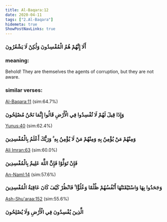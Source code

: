 ```yaml
---
title: Al-Baqara:12
date: 2020-04-11
tags: ["2.Al-Baqara"]
hidemeta: true 
ShowPostNavLinks: true 
---
```

### أَلَا إِنَّهُمْ هُمُ الْمُفْسِدُونَ وَلَٰكِنْ لَا يَشْعُرُونَ
### meaning: 
Behold! They are themselves the agents of corruption, but they are not aware.
### similar verses: 

[Al-Baqara:11](/2/11) (sim:64.7%)

### وَإِذَا قِيلَ لَهُمْ لَا تُفْسِدُوا فِي الْأَرْضِ قَالُوا إِنَّمَا نَحْنُ مُصْلِحُونَ

[Yunus:40](/10/40) (sim:62.4%)

### وَمِنْهُمْ مَنْ يُؤْمِنُ بِهِ وَمِنْهُمْ مَنْ لَا يُؤْمِنُ بِهِ ۚ وَرَبُّكَ أَعْلَمُ بِالْمُفْسِدِينَ

[Ali Imran:63](/3/63) (sim:60.0%)

### فَإِنْ تَوَلَّوْا فَإِنَّ اللَّهَ عَلِيمٌ بِالْمُفْسِدِينَ

[An-Naml:14](/27/14) (sim:57.6%)

### وَجَحَدُوا بِهَا وَاسْتَيْقَنَتْهَا أَنْفُسُهُمْ ظُلْمًا وَعُلُوًّا ۚ فَانْظُرْ كَيْفَ كَانَ عَاقِبَةُ الْمُفْسِدِينَ

[Ash-Shu'araa:152](/26/152) (sim:55.6%)

### الَّذِينَ يُفْسِدُونَ فِي الْأَرْضِ وَلَا يُصْلِحُونَ
